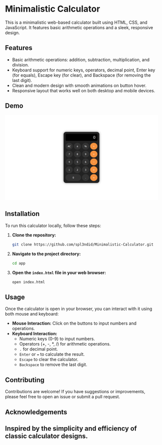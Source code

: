 # Minimalistic Calculator

This is a minimalistic web-based calculator built using HTML, CSS, and JavaScript. It features basic arithmetic operations and a sleek, responsive design.

## Features

- Basic arithmetic operations: addition, subtraction, multiplication, and division.
- Keyboard support for numeric keys, operators, decimal point, Enter key (for equals), Escape key (for clear), and Backspace (for removing the last digit).
- Clean and modern design with smooth animations on button hover.
- Responsive layout that works well on both desktop and mobile devices.

## Demo

![Calculator Screenshot](https://github.com/spl3ndid/Minimalistic-Calculator/blob/main/screenshot.png)

## Installation

To run this calculator locally, follow these steps:

1. **Clone the repository:**
    ```bash
    git clone https://github.com/spl3ndid/Minimalistic-Calculator.git
    ```

2. **Navigate to the project directory:**
    ```bash
    cd app
    ```

3. **Open the `index.html` file in your web browser:**
    ```bash
    open index.html
    ```

## Usage

Once the calculator is open in your browser, you can interact with it using both mouse and keyboard:

- **Mouse Interaction:** Click on the buttons to input numbers and operations.
- **Keyboard Interaction:**
  - Numeric keys (0-9) to input numbers.
  - Operators (+, -, *, /) for arithmetic operations.
  - `.` for decimal point.
  - `Enter` or `=` to calculate the result.
  - `Escape` to clear the calculator.
  - `Backspace` to remove the last digit.

## Contributing

Contributions are welcome! If you have suggestions or improvements, please feel free to open an issue or submit a pull request.

## Acknowledgements

Inspired by the simplicity and efficiency of classic calculator designs.
---


